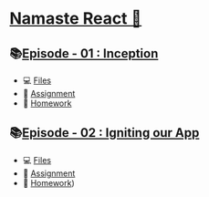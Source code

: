 # [Namaste React 🚀](https://namastedev.com/learn/namaste-react)

## 📚[Episode - 01 : Inception](./Episode%20-%2001%20Inception/)
- 💻 [Files](./Episode%20-%2001%20Inception/files/)
- 📖 [Assignment](./Episode%20-%2001%20Inception/Assignment.md)
- 📝 [Homework](./Episode%20-%2001%20Inception/Homework.md)

##  📚[Episode - 02 : Igniting our App](./Episode%20-%2002%20Igniting%20our%20App) 
- 💻 [Files](./Episode%20-%2002%20Igniting%20our%20App/Files)
- 📖 [Assignment](./Episode%20-%2002%20Igniting%20our%20App/Assignment.md)
- 📝 [Homework](./Episode%20-%2002%20Igniting%20our%20App/Homework.md))
